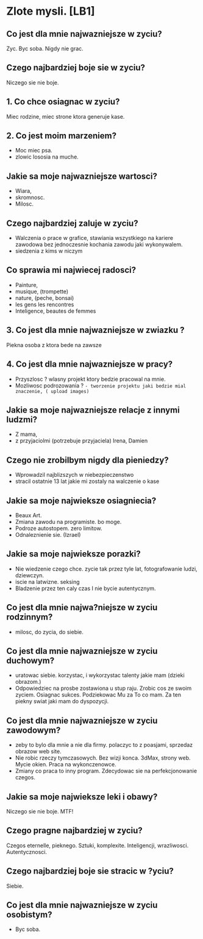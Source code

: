 # Zlote mysli. [LB1]

## Co jest dla mnie najwazniejsze w zyciu?

Zyc. Byc soba. Nigdy nie grac. 
## Czego najbardziej boje sie w zyciu?
Niczego sie nie boje. 

## 1. Co chce osiagnac w zyciu?
Miec rodzine, miec strone ktora generuje kase. 

## 2. Co jest moim marzeniem?

- Moc miec psa. 
- zlowic lososia na muche.

## Jakie sa moje najwazniejsze wartosci?

- Wiara, 
- skromnosc. 
- Milosc. 

## Czego najbardziej zaluje w zyciu?

- Walczenia o prace w grafice, stawiania wszystkiego na kariere zawodowa bez jednoczesnie kochania zawodu jaki wykonywalem. 
- siedzenia z kims w niczym 

## Co sprawia mi najwiecej radosci?

- Painture, 
- musique, (trompette)
- nature, (peche, bonsai)
- les gens les rencontres
- Inteligence, beautes de femmes

## 3. Co jest dla mnie najwazniejsze w zwiazku ?

Piekna osoba z ktora bede na zawsze

## 4. Co jest dla mnie najwazniejsze w pracy?
- Przyszlosc ? wlasny projekt ktory bedzie pracowal na mnie. 
- Mozliwosc podrozowania ? 
`- tworzenie projektu jaki bedzie mial znaczenie, ( upload images)  `

## Jakie sa moje najwazniejsze relacje z innymi ludzmi?

- Z mama, 
- z przyjaciolmi (potrzebuje przyjaciela) Irena, Damien

## Czego nie zrobilbym nigdy dla pieniedzy?

- Wprowadzil najblizszych w niebezpieczenstwo
- stracil ostatnie 13 lat jakie mi zostaly na walczenie o kase

## Jakie sa moje najwieksze osiagniecia?

- Beaux Art. 
- Zmiana zawodu na programiste. bo moge. 
- Podroze autostopem. zero limitow. 
- Odnaleznienie sie. (Izrael)

## Jakie sa moje najwieksze porazki?

- Nie wiedzenie czego chce. zycie tak przez tyle lat, fotografowanie ludzi, dziewczyn. 
- iscie na latwizne. seksing 
- Bladzenie przez ten caly czas I nie bycie autentycznym. 

## Co jest dla mnie najwa?niejsze w zyciu rodzinnym?

- milosc, do zycia, do siebie. 

## Co jest dla mnie najwazniejsze w zyciu duchowym?

- uratowac siebie. korzystac, i wykorzystac talenty jakie mam (dzieki obrazom.)
- Odpowiedziec na prosbe zostawiona u stup raju. Zrobic cos ze swoim zyciem. Osiagnac sukces. Podziekowac Mu za To co mam. Za ten piekny swiat jaki mam do dyspozycji. 

## Co jest dla mnie najwazniejsze w zyciu zawodowym?
- zeby to bylo dla mnie a nie dla firmy. polaczyc to z poasjami, sprzedaz obrazow web site. 
- Nie robic rzeczy tymczasowych. Bez wizji konca. 3dMax, strony web. Mycie okien. Praca na wykonczenowce. 
- Zmiany co praca to inny program.  Zdecydowac sie na perfekcjonowanie czegos. 

## Jakie sa moje najwieksze leki i obawy?

Niczego sie nie boje. MTF!

## Czego pragne najbardziej w zyciu?

Czegos eternelle, pieknego. Sztuki, komplexite. Inteligencji, wrazliwosci. Autentycznosci. 

## Czego najbardziej boje sie stracic w ?yciu?

Siebie. 

## Co jest dla mnie najwazniejsze w zyciu osobistym?
- Byc soba. 

<!--"Pensees dorees" lub "Pensees positives".-->

